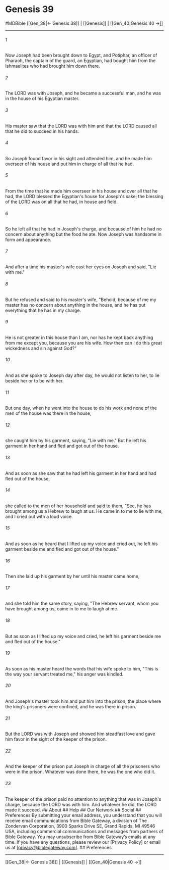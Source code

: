 # Genesis 39
#MDBible
[[Gen_38|← Genesis 38]] | [[Genesis]] | [[Gen_40|Genesis 40 →]]

***






###### 1 


Now Joseph had been brought down to Egypt, and Potiphar, an officer of Pharaoh, the captain of the guard, an Egyptian, had bought him from the Ishmaelites who had brought him down there. 





###### 2 


The LORD was with Joseph, and he became a successful man, and he was in the house of his Egyptian master. 





###### 3 


His master saw that the LORD was with him and that the LORD caused all that he did to succeed in his hands. 





###### 4 


So Joseph found favor in his sight and attended him, and he made him overseer of his house and put him in charge of all that he had. 





###### 5 


From the time that he made him overseer in his house and over all that he had, the LORD blessed the Egyptian's house for Joseph's sake; the blessing of the LORD was on all that he had, in house and field. 





###### 6 


So he left all that he had in Joseph's charge, and because of him he had no concern about anything but the food he ate. Now Joseph was handsome in form and appearance. 





###### 7 


And after a time his master's wife cast her eyes on Joseph and said, "Lie with me." 





###### 8 


But he refused and said to his master's wife, "Behold, because of me my master has no concern about anything in the house, and he has put everything that he has in my charge. 





###### 9 


He is not greater in this house than I am, nor has he kept back anything from me except you, because you are his wife. How then can I do this great wickedness and sin against God?" 





###### 10 


And as she spoke to Joseph day after day, he would not listen to her, to lie beside her or to be with her. 





###### 11 


But one day, when he went into the house to do his work and none of the men of the house was there in the house, 





###### 12 


she caught him by his garment, saying, "Lie with me." But he left his garment in her hand and fled and got out of the house. 





###### 13 


And as soon as she saw that he had left his garment in her hand and had fled out of the house, 





###### 14 


she called to the men of her household and said to them, "See, he has brought among us a Hebrew to laugh at us. He came in to me to lie with me, and I cried out with a loud voice. 





###### 15 


And as soon as he heard that I lifted up my voice and cried out, he left his garment beside me and fled and got out of the house." 





###### 16 


Then she laid up his garment by her until his master came home, 





###### 17 


and she told him the same story, saying, "The Hebrew servant, whom you have brought among us, came in to me to laugh at me. 





###### 18 


But as soon as I lifted up my voice and cried, he left his garment beside me and fled out of the house." 





###### 19 


As soon as his master heard the words that his wife spoke to him, "This is the way your servant treated me," his anger was kindled. 





###### 20 


And Joseph's master took him and put him into the prison, the place where the king's prisoners were confined, and he was there in prison. 





###### 21 


But the LORD was with Joseph and showed him steadfast love and gave him favor in the sight of the keeper of the prison. 





###### 22 


And the keeper of the prison put Joseph in charge of all the prisoners who were in the prison. Whatever was done there, he was the one who did it. 





###### 23 


The keeper of the prison paid no attention to anything that was in Joseph's charge, because the LORD was with him. And whatever he did, the LORD made it succeed. ## About ## Help ## Our Network ## Social ## Preferences By submitting your email address, you understand that you will receive email communications from Bible Gateway, a division of The Zondervan Corporation, 3900 Sparks Drive SE, Grand Rapids, MI 49546 USA, including commercial communications and messages from partners of Bible Gateway. You may unsubscribe from Bible Gateway&rsquo;s emails at any time. If you have any questions, please review our [Privacy Policy] or email us at [privacy@biblegateway.com]. ## Preferences

***

[[Gen_38|← Genesis 38]] | [[Genesis]] | [[Gen_40|Genesis 40 →]]
